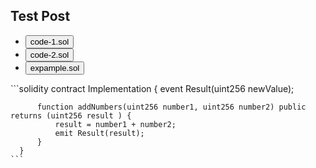 ## Test Post

<ul class="nav nav-pills mb-3" id="pills-tab" role="tablist">
  <li class="nav-item" role="presentation">
    <button class="nav-link active" id="pills-home-tab" data-bs-toggle="pill" data-bs-target="#pills-home" type="button" role="tab">code-1.sol</button>
  </li>
  <li class="nav-item" role="presentation">
    <button class="nav-link" id="pills-profile-tab" data-bs-toggle="pill" data-bs-target="#pills-profile" type="button" role="tab">code-2.sol</button>
  </li>
  <li class="nav-item" role="presentation">
    <button class="nav-link" id="pills-contact-tab" data-bs-toggle="pill" data-bs-target="#pills-contact" type="button" role="tab">expample.sol</button>
  </li>
</ul>

<div class="tab-content" id="pills-tabContent">
  <div class="tab-pane fade show active" id="pills-home" role="tabpanel">
    ```solidity
      contract Implementation {
          event Result(uint256 newValue);

          function addNumbers(uint256 number1, uint256 number2) public returns (uint256 result ) {
              result = number1 + number2;
              emit Result(result);
          }
      }
    ```
  </div>

